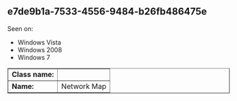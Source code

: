 ## e7de9b1a-7533-4556-9484-b26fb486475e

Seen on:
* Windows Vista
* Windows 2008
* Windows 7

<table border="1" class="docutils">
  <tbody>
    <tr>
      <td><b>Class name:</b></td>
      <td>&nbsp;</td>
    </tr>
    <tr>
      <td><b>Name:</b></td>
      <td>Network Map</td>
    </tr>
  </tbody>
</table>

